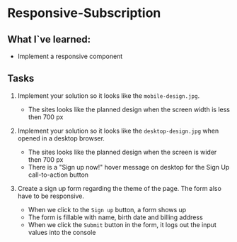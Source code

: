 # Responsive-Subscription

## What I`ve learned:

- Implement a responsive component

## Tasks

1. Implement your solution so it looks like the `mobile-design.jpg`.
    - The sites looks like the planned design when the screen width is less then 700 px

2. Implement your solution so it looks like the `desktop-design.jpg` when opened in a desktop browser.
    - The sites looks like the planned design when the screen is wider then 700 px
    - There is a "Sign up now!" hover message on desktop for the Sign Up call-to-action button

3. Create a sign up form regarding the theme of the page. The form also have to be responsive.
    - When we click to the `Sign up` button, a form shows up
    - The form is fillable with name, birth date and billing address
    - When we click the `Submit` button in the form, it logs out the input values into the console
